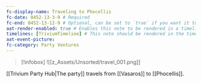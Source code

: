 ```yaml
---
fc-display-name: Traveling to Phocellis
fc-date: 0452-13-3-9 # Required 
fc-end: 0452-13-12-9 # Optional, can be set to `true` if you want it to span troughout the entire timeline 
aat-render-enabled: true # Enables this note to be rendered in a timeline
timelines: [TriviumTimeline] # This note should be rendered in the timeline with the name "timeline" or "event"
aat-event-picture: 
fc-category: Party Ventures
---
```


> [!infobox]
> ![[z_Assets/Unsorted/travel_001.png]]


[[Trivium Party Hub|The party]] travels from [[Vasaros]] to [[Phocellis]].